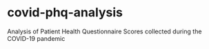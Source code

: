 # covid-phq-analysis
Analysis of Patient Health Questionnaire Scores collected during the COVID-19 pandemic

